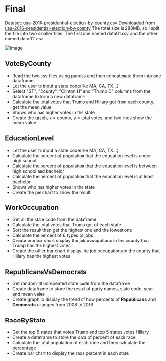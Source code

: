 # Final

Dataset: usa-2016-presidential-election-by-county.csv
Downloaded from [usa-2016-presidential-election-by-county](https://data.opendatasoft.com/explore/dataset/usa-2016-presidential-election-by-county@public/)
The total size is 288MB, so I split the file into two smaller files. The first one named data01.csv and the other named data02.csv

![image](https://github.com/lyuruiyue/DataAnalysisWithPython/tree/master/Final/dataset.PNG)


## VoteByCounty
* Read the two csv files using pandas and then concatenate them into one dataframe.
* Let the user to input a state code(like MA, CA, TX...)
* Select "ST", "County", "Clinton H" and "Trump D" columns from the dataframe to form a new dataframe
* Calculate the total votes that Trump and Hillary got from each county, get the mean value
* Shows who has higher votes in the state
* Create the graph, x = county, y = total votes, and two lines show the mean value

## EducationLevel
* Let the user to input a state code(like MA, CA, TX...) 
* Calculate the percent of population that the education level is under high school
* Calculate the percent of population that the education level is between high school and bachelor
* Calculate the percent of population that the education level is at least bachelor
* Shows who has higher votes in the state
* Create the pie chart to show the result

## WorkOccupation
* Get all the state code from the dataframe
* Calculate the total votes that Trump got of each state
* Sort the result then get the highest one and the lowest one
* Calculate the percent of 6 types of jobs
* Create one bar chart display the job occupations in the county that Trump has the highest votes 
* Create the other bar chart display the job occupations in the county that Hillary has the highest votes 

## RepublicansVsDemocrats
* Get random 10 unrepeated state code from the dataframe
* Create dataframe to store the result of party names, state code, year and mean value
* Create graph to display the trend of how percents of __Republicans__ and __Democrats__ changes from 2008 to 2016

## RaceByState
* Get the top 5 states that votes Trump and top 5 states votes Hillary
* Create a dateframe to store the data of percent of each race
* Calculate the total population of each race and then calculate the percentage
* Create bar chart to display the race percent in each state 